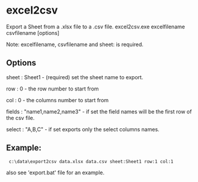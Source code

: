 excel2csv
==========


 Export a Sheet from a .xlsx file to a .csv file.
 excel2csv.exe excelfilename csvfilename [options]

 Note: excelfilename, csvfilename and sheet: is required.

 Options
 -------

 sheet : Sheet1 - (required) set the sheet name to export.

 row : 0        - the row number to start from

 col : 0        - the columns number to start from

 fields : "name1,name2,name3" - if set the field names will be the first row of the csv file.

 select : "A,B,C" - if set exports only the select columns names.

 Example:
 --------

     c:\data\export2csv data.xlsx data.csv sheet:Sheet1 row:1 col:1

also see 'export.bat' file for an example.
